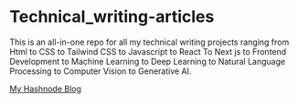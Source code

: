 # Technical_writing-articles

This is an all-in-one repo for all my technical writing projects ranging from Html to CSS to Tailwind CSS to Javascript to React To Next js to Frontend Development to Machine Learning to Deep Learning to Natural Language Processing to Computer Vision to Generative AI.

[My Hashnode Blog](https://hashnode.com/@CoderOfpH)
